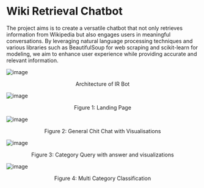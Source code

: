 # Wiki Retrieval Chatbot

The project aims is to create a versatile chatbot that not only retrieves information from Wikipedia but also engages users in meaningful conversations. 
By leveraging natural language processing techniques and various libraries such as BeautifulSoup for web scraping and scikit-learn for modeling, we aim to enhance user experience while providing accurate and relevant information.</br>

  
![image](https://github.com/user-attachments/assets/927f1c9f-a00b-40a0-98e7-3d4b6a517fe3)<br/>
<p align="center"> Architecture of IR Bot <br/> </p>


![image](https://github.com/user-attachments/assets/2b9734e0-1968-4688-9777-920350a7fbd0)<br/>
<p align="center"> Figure 1: Landing Page  <br/> </p>


![image](https://github.com/user-attachments/assets/6800b785-8211-43ca-8dc5-80347b808ca4)<br/>
<p align="center"> Figure 2: General Chit Chat with Visualisations  <br/> </p>


![image](https://github.com/user-attachments/assets/a9e3f309-7653-416b-a787-d2f46c7bffc2)<br/>
<p align="center"> Figure 3: Category Query with answer and visualizations  <br/> </p>


![image](https://github.com/user-attachments/assets/a99fdb7b-eac8-458a-8756-8ec4ea87cf65)<br/>
<p align="center"> Figure 4: Multi Category Classification  <br/> </p>
